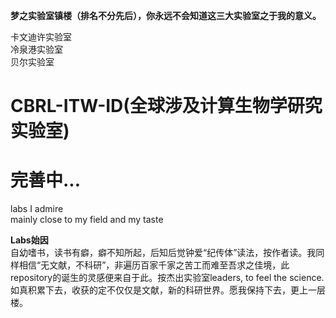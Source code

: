 **梦之实验室镇楼（排名不分先后），你永远不会知道这三大实验室之于我的意义。**  

卡文迪许实验室  
冷泉港实验室  
贝尔实验室  


# CBRL-ITW-ID(全球涉及计算生物学研究实验室)
# 完善中... 
labs I admire  
mainly close to my field and my taste
   
    
**Labs始因**  
    自幼嗜书，读书有癖，癖不知所起，后知后觉钟爱“纪传体”读法，按作者读。我同样相信“无文献，不科研”，非遍历百家千家之苦工而难至吾求之佳境，此repository的诞生的灵感便来自于此。按杰出实验室leaders, to feel the science. 如真积累下去，收获的定不仅仅是文献，新的科研世界。愿我保持下去，更上一层楼。

